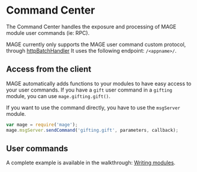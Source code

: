# Command Center

The Command Center handles the exposure and processing of MAGE module user commands (ie: RPC).

MAGE currently only supports the MAGE user command custom protocol, through [httpBatchHandler](./httpBatchHandler.js)
It uses the following endpoint: `/<appname>/`.

## Access from the client

MAGE automatically adds functions to your modules to have easy access to your user commands. If you have a `gift` user
command in a `gifting` module, you can use `mage.gifting.gift()`.

If you want to use the command directly, you have to use the `msgServer` module.

```js
var mage = require('mage');
mage.msgServer.sendCommand('gifting.gift', parameters, callback);
```

## User commands

A complete example is available in the walkthrough: [Writing modules](../../docs/walkthrough/Modules.md).
